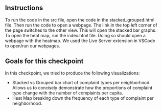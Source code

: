 ## Instructions

To run the code in the src file, open the code in the stacked_grouped.html file.  Then run the code to open a webpage.  The link in the top left corner of the page switches to the other view.  This will open the stacked bar graphs.  To open the heat map, run the index.html file.  Doing so should open a webpage with the heatmap.  We used the Live Server extension in VSCode to open/run our webpages.

## Goals for this checkpoint

In this checkpoint, we tried to produce the following visualizations:

 - Stacked vs Grouped bar chart of complaint types per neighborhood. Allows us to concisely demonstrate how the proportions of complaint type change with the number of complaints per capita.
 - Heat Map breaking down the frequency of each type of complaint per neighborhood.

